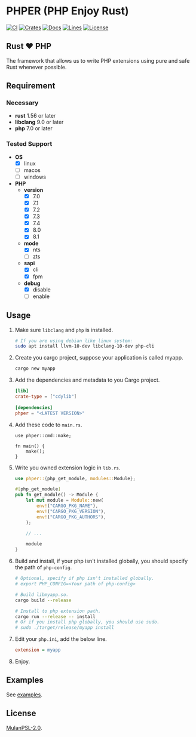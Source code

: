 # PHPER (PHP Enjoy Rust)

[![CI](https://github.com/jmjoy/phper/actions/workflows/ci.yml/badge.svg)](https://github.com/jmjoy/phper/actions/workflows/ci.yml)
[![Crates](https://img.shields.io/crates/v/phper)](https://crates.io/crates/phper)
[![Docs](https://img.shields.io/docsrs/phper)](https://docs.rs/phper)
[![Lines](https://img.shields.io/tokei/lines/github/jmjoy/phper)](https://github.com/jmjoy/phper)
[![License](https://img.shields.io/crates/l/phper)](https://github.com/jmjoy/phper/blob/master/LICENSE)

## Rust ❤️ PHP

The framework that allows us to write PHP extensions using pure and safe Rust whenever possible.

## Requirement

### Necessary

- **rust** 1.56 or later
- **libclang** 9.0 or later
- **php** 7.0 or later

### Tested Support

- **OS**
  - [x] linux
  - [ ] macos
  - [ ] windows
- **PHP**
  - **version**
    - [x] 7.0
    - [x] 7.1
    - [x] 7.2
    - [x] 7.3
    - [x] 7.4
    - [x] 8.0
    - [x] 8.1
  - **mode**
    - [x] nts
    - [ ] zts
  - **sapi**
    - [x] cli
    - [x] fpm
  - **debug**
    - [x] disable
    - [ ] enable

## Usage

1. Make sure `libclang` and `php` is installed.

   ```bash
   # If you are using debian like linux system:
   sudo apt install llvm-10-dev libclang-10-dev php-cli
   ```

1. Create you cargo project, suppose your application is called myapp.

   ```bash
   cargo new myapp
   ```

1. Add the dependencies and metadata to you Cargo project.

   ```toml
   [lib]
   crate-type = ["cdylib"]
 
   [dependencies]
   phper = "<LATEST VERSION>"
   ```

1. Add these code to `main.rs`.

   ```rust,no_run
   use phper::cmd::make;
   
   fn main() {
       make();
   }
   ```

1. Write you owned extension logic in `lib.rs`.

   ```rust
   use phper::{php_get_module, modules::Module};
   
   #[php_get_module]
   pub fn get_module() -> Module {
       let mut module = Module::new(
           env!("CARGO_PKG_NAME"),
           env!("CARGO_PKG_VERSION"),
           env!("CARGO_PKG_AUTHORS"),
       );
   
       // ...
   
       module
   }
   ```

1. Build and install, if your php isn't installed globally, you should specify the path of `php-config`.

   ```bash
   # Optional, specify if php isn't installed globally.
   # export PHP_CONFIG=<Your path of php-config>
   
   # Build libmyapp.so.
   cargo build --release
   
   # Install to php extension path.
   cargo run --release -- install
   # Or if you install php globally, you should use sudo.
   # sudo ./target/release/myapp install
   
   ```

1. Edit your `php.ini`, add the below line.

   ```ini
   extension = myapp
   ```

1. Enjoy.

## Examples

See [examples](https://github.com/jmjoy/phper/tree/master/examples).

## License

[MulanPSL-2.0](https://github.com/jmjoy/phper/blob/master/LICENSE).
